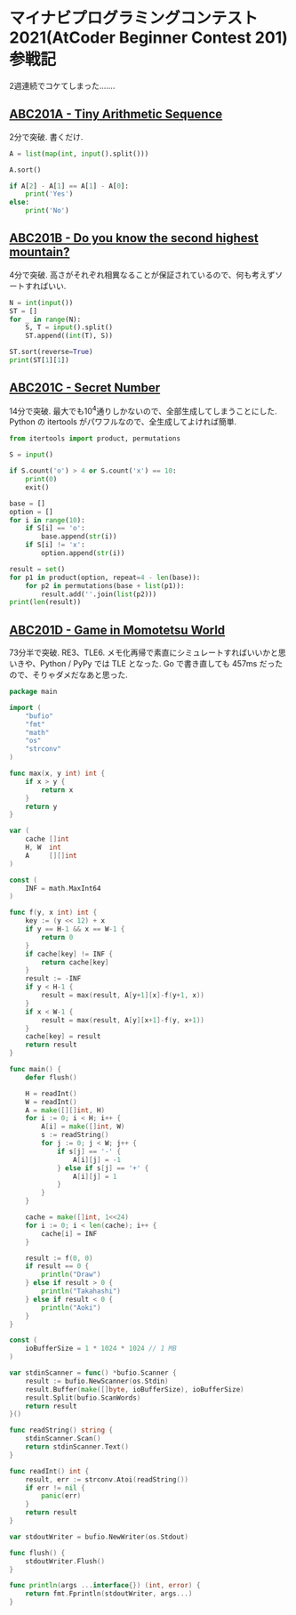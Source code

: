 # マイナビプログラミングコンテスト2021(AtCoder Beginner Contest 201) 参戦記

2週連続でコケてしまった…….

## [ABC201A - Tiny Arithmetic Sequence](https://atcoder.jp/contests/abc201/tasks/abc201_a)

2分で突破. 書くだけ.

```python
A = list(map(int, input().split()))

A.sort()

if A[2] - A[1] == A[1] - A[0]:
    print('Yes')
else:
    print('No')
```

## [ABC201B - Do you know the second highest mountain?](https://atcoder.jp/contests/abc201/tasks/abc201_b)

4分で突破. 高さがそれぞれ相異なることが保証されているので、何も考えずソートすればいい.

```python
N = int(input())
ST = []
for _ in range(N):
    S, T = input().split()
    ST.append((int(T), S))

ST.sort(reverse=True)
print(ST[1][1])
```

## [ABC201C - Secret Number](https://atcoder.jp/contests/abc201/tasks/abc201_c)

14分で突破. 最大でも10<sup>4</sup>通りしかないので、全部生成してしまうことにした. Python の itertools がパワフルなので、全生成してよければ簡単.

```python
from itertools import product, permutations

S = input()

if S.count('o') > 4 or S.count('x') == 10:
    print(0)
    exit()

base = []
option = []
for i in range(10):
    if S[i] == 'o':
        base.append(str(i))
    if S[i] != 'x':
        option.append(str(i))

result = set()
for p1 in product(option, repeat=4 - len(base)):
    for p2 in permutations(base + list(p1)):
        result.add(''.join(list(p2)))
print(len(result))
```

## [ABC201D - Game in Momotetsu World](https://atcoder.jp/contests/abc201/tasks/abc201_d)

73分半で突破. RE3、TLE6. メモ化再帰で素直にシミュレートすればいいかと思いきや、Python / PyPy では TLE となった. Go で書き直しても 457ms だったので、そりゃダメだなあと思った.

```go
package main

import (
	"bufio"
	"fmt"
	"math"
	"os"
	"strconv"
)

func max(x, y int) int {
	if x > y {
		return x
	}
	return y
}

var (
	cache []int
	H, W  int
	A     [][]int
)

const (
	INF = math.MaxInt64
)

func f(y, x int) int {
	key := (y << 12) + x
	if y == H-1 && x == W-1 {
		return 0
	}
	if cache[key] != INF {
		return cache[key]
	}
	result := -INF
	if y < H-1 {
		result = max(result, A[y+1][x]-f(y+1, x))
	}
	if x < W-1 {
		result = max(result, A[y][x+1]-f(y, x+1))
	}
	cache[key] = result
	return result
}

func main() {
	defer flush()

	H = readInt()
	W = readInt()
	A = make([][]int, H)
	for i := 0; i < H; i++ {
		A[i] = make([]int, W)
		s := readString()
		for j := 0; j < W; j++ {
			if s[j] == '-' {
				A[i][j] = -1
			} else if s[j] == '+' {
				A[i][j] = 1
			}
		}
	}

	cache = make([]int, 1<<24)
	for i := 0; i < len(cache); i++ {
		cache[i] = INF
	}

	result := f(0, 0)
	if result == 0 {
		println("Draw")
	} else if result > 0 {
		println("Takahashi")
	} else if result < 0 {
		println("Aoki")
	}
}

const (
	ioBufferSize = 1 * 1024 * 1024 // 1 MB
)

var stdinScanner = func() *bufio.Scanner {
	result := bufio.NewScanner(os.Stdin)
	result.Buffer(make([]byte, ioBufferSize), ioBufferSize)
	result.Split(bufio.ScanWords)
	return result
}()

func readString() string {
	stdinScanner.Scan()
	return stdinScanner.Text()
}

func readInt() int {
	result, err := strconv.Atoi(readString())
	if err != nil {
		panic(err)
	}
	return result
}

var stdoutWriter = bufio.NewWriter(os.Stdout)

func flush() {
	stdoutWriter.Flush()
}

func println(args ...interface{}) (int, error) {
	return fmt.Fprintln(stdoutWriter, args...)
}
```
